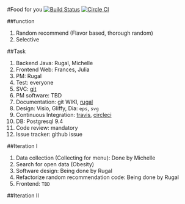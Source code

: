 #Food for you
[![Build Status](https://travis-ci.org/food-for-you/webservice.svg?branch=master)](https://travis-ci.org/food-for-you/webservice)   [![Circle CI](https://circleci.com/gh/food-for-you/webservice.svg?style=svg)](https://circleci.com/gh/food-for-you/webservice)    

##function
1. Random recommend (Flavor based, thorough random)
2. Selective


##Task
1. Backend Java: Rugal, Michelle
2. Frontend Web: Frances, Julia
3. PM: Rugal
4. Test: everyone
5. SVC: [git](github.com)
6. PM software: TBD
7. Documentation: git WIKI, [rugal](rugal.ga)
8. Design: Visio, Gliffy, Dia: `eps`, `svg`
8. Continuous Integration: [travis](https://travis-ci.org/), [circleci](https://circleci.com/)
9. DB: Postgresql 9.4
10. Code review: mandatory
11. Issue tracker: github issue


##Iteration I
1. Data collection (Collecting for menu): Done by Michelle
2. Search for open data (Obesity)
3. Software design: Being done by Rugal
3. Refactorize random recommendation code: Being done by Rugal
4. Frontend: `TBD`



##Iteration II
